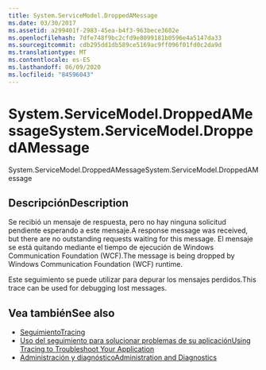```yaml
---
title: System.ServiceModel.DroppedAMessage
ms.date: 03/30/2017
ms.assetid: a299401f-2983-45ea-b4f3-963bece3602e
ms.openlocfilehash: 7dfe748f9bc2cfd9e8099181b0596e4a5147da33
ms.sourcegitcommit: cdb295dd1db589ce5169ac9ff096f01fd0c2da9d
ms.translationtype: MT
ms.contentlocale: es-ES
ms.lasthandoff: 06/09/2020
ms.locfileid: "84596043"
---
```

# <a name="systemservicemodeldroppedamessage"></a><span data-ttu-id="c7d3f-102">System.ServiceModel.DroppedAMessage</span><span class="sxs-lookup"><span data-stu-id="c7d3f-102">System.ServiceModel.DroppedAMessage</span></span>
<span data-ttu-id="c7d3f-103">System.ServiceModel.DroppedAMessage</span><span class="sxs-lookup"><span data-stu-id="c7d3f-103">System.ServiceModel.DroppedAMessage</span></span>  
  
## <a name="description"></a><span data-ttu-id="c7d3f-104">Descripción</span><span class="sxs-lookup"><span data-stu-id="c7d3f-104">Description</span></span>  
 <span data-ttu-id="c7d3f-105">Se recibió un mensaje de respuesta, pero no hay ninguna solicitud pendiente esperando a este mensaje.</span><span class="sxs-lookup"><span data-stu-id="c7d3f-105">A response message was received, but there are no outstanding requests waiting for this message.</span></span> <span data-ttu-id="c7d3f-106">El mensaje se está quitando mediante el tiempo de ejecución de Windows Communication Foundation (WCF).</span><span class="sxs-lookup"><span data-stu-id="c7d3f-106">The message is being dropped by Windows Communication Foundation (WCF) runtime.</span></span>  
  
 <span data-ttu-id="c7d3f-107">Este seguimiento se puede utilizar para depurar los mensajes perdidos.</span><span class="sxs-lookup"><span data-stu-id="c7d3f-107">This trace can be used for debugging lost messages.</span></span>  
  
## <a name="see-also"></a><span data-ttu-id="c7d3f-108">Vea también</span><span class="sxs-lookup"><span data-stu-id="c7d3f-108">See also</span></span>

- [<span data-ttu-id="c7d3f-109">Seguimiento</span><span class="sxs-lookup"><span data-stu-id="c7d3f-109">Tracing</span></span>](index.md)
- [<span data-ttu-id="c7d3f-110">Uso del seguimiento para solucionar problemas de su aplicación</span><span class="sxs-lookup"><span data-stu-id="c7d3f-110">Using Tracing to Troubleshoot Your Application</span></span>](using-tracing-to-troubleshoot-your-application.md)
- [<span data-ttu-id="c7d3f-111">Administración y diagnóstico</span><span class="sxs-lookup"><span data-stu-id="c7d3f-111">Administration and Diagnostics</span></span>](../index.md)
